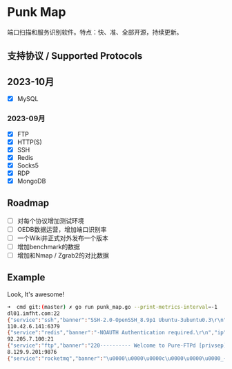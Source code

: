 # Punk Map

端口扫描和服务识别软件。特点：快、准、全部开源，持续更新。

## 支持协议 / Supported Protocols

## 2023-10月  
- [x] MySQL

### 2023-09月
- [x] FTP
- [x] HTTP(S)
- [x] SSH
- [x] Redis
- [x] Socks5
- [x] RDP
- [x] MongoDB

## Roadmap

- [ ] 对每个协议增加测试环境
- [ ] OEDB数据运营，增加端口识别率
- [ ] 一个Wiki并正式对外发布一个版本
- [ ] 增加benchmark的数据
- [ ] 增加和Nmap / Zgrab2的对比数据

## Example

Look, It's awesome!

```bash
➜  cmd git:(master) ✗ go run punk_map.go --print-metrics-interval=-1
dl01.imfht.com:22
{"service":"ssh","banner":"SSH-2.0-OpenSSH_8.9p1 Ubuntu-3ubuntu0.3\r\n","conn_ip":"5.255.108.100","ip":"dl01.imfht.com","open":true,"port":"22","protocol":"tcp","time":1695868891}
110.42.6.141:6379
{"service":"redis","banner":"-NOAUTH Authentication required.\r\n","ip":"110.42.6.141","open":true,"port":"6379","protocol":"tcp","time":1695868906}
92.205.7.100:21
{"service":"ftp","banner":"220---------- Welcome to Pure-FTPd [privsep] [TLS] ----------\r\n220-You are user number 1 of 500 allowed.\r\n220-Local time is now 19:42. Server port: 21.\r\n220-This is a private system - No anonymous login\r\n220-IPv6 connections are also welcome on this server.\r\n220 You will be disconnected after 15 minutes of inactivity.\r\n","ip":"92.205.7.100","open":true,"port":"21","protocol":"tcp","time":1695868923}
8.129.9.201:9876
{"service":"rocketmq","banner":"\u0000\u0000\u0000c\u0000\u0000\u0000_{\"code\":0,\"flag\":1,\"language\":\"JAVA\",\"opaque\":0,\"serializeTypeCurrentRPC\":\"JSON\",\"version\":252}","ip":"8.129.9.201","open":true,"port":"9876","protocol":"tcp","time":1695868992}
```

